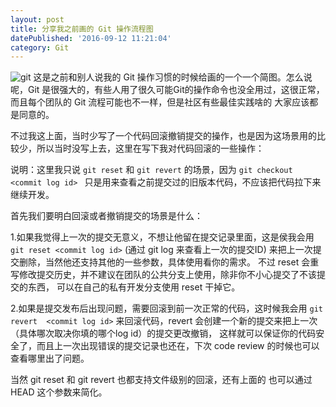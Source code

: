 ```yaml
---
layout: post
title: 分享我之前画的 Git 操作流程图
datePublished: '2016-09-12 11:21:04'
category: Git
---
```


![git](https://www.processon.com/chart_image/57d6d2c0e4b0942d7aac49ce.png)
这是之前和别人说我的 Git 操作习惯的时候给画的一个一个简图。怎么说呢，Git 是很强大的，有些人用了很久可能Git的操作命令也没全用过，这很正常，而且每个团队的 Git 流程可能也不一样，但是社区有些最佳实践啥的
大家应该都是同意的。

不过我这上面，当时少写了一个代码回滚撤销提交的操作，也是因为这场景用的比较少，所以当时没写上去，这里在写下我对代码回滚的一些操作：

说明：这里我只说 `git reset` 和 `git revert` 的场景，因为 `git checkout <commit log id> ` 只是用来查看之前提交过的旧版本代码，不应该把代码拉下来继续开发。


首先我们要明白回滚或者撤销提交的场景是什么：

1.如果我觉得上一次的提交无意义，不想让他留在提交记录里面，这是侯我会用 `git reset <commit log id>`  (通过 git log 来查看上一次的提交ID) 来把上一次提交删除，当然他还支持其他的一些参数，具体使用看你的需求。
不过 reset 会重写修改提交历史，并不建议在团队的公共分支上使用，除非你不小心提交了不该提交的东西，
可以在自己的私有开发分支使用 reset 干掉它。

2.如果是提交发布后出现问题，需要回滚到前一次正常的代码，这时候我会用 `git revert  <commit log id>` 来回滚代码，revert 会创建一个新的提交来把上一次（具体哪次取决你填的哪个log id）的提交更改撤销，
这样就可以保证你的代码安全了，而且上一次出现错误的提交记录也还在，下次 code review 的时候也可以查看哪里出了问题。

当然 git reset 和 git revert 也都支持文件级别的回滚，还有上面的 <commit log id> 也可以通过 HEAD 这个参数来简化。
